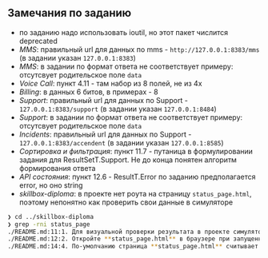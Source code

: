 ## Замечания по заданию

- по заданию надо использовать ioutil, но этот пакет числится deprecated
- *MMS*: правильный url для данных по mms - `http://127.0.0.1:8383/mms` (в задании указан `127.0.0.1:8383`)
- *MMS*: в задании по  формат ответа не соответствует примеру: отсутсвует родительское поле `data`
- *Voice Call*: пункт 4.11 - там набор из 8 полей, не из 4х
- *Billing*: в данных 6 битов, в примерах - 8
- *Support*: правильный url для данных по Support - `127.0.0.1:8383/support` (в задании указан `127.0.0.1:8484`)
- *Support*: в задании по  формат ответа не соответствует примеру: отсутсвует родительское поле `data`
- *Incidents*: правильный url для данных по Support - `127.0.0.1:8383/accendent` (в задании указан `127.0.0.1:8585`)
- *Сортировка и фильтрация*: пункт 11.7 - путаница в формулировании задания для ResultSetT.Support. Не до конца понятен алгоритм формирования ответа
- *API состояния*: пункт 12.6 - ResultT.Error по заданию предполагается error, но оно string
- *skillbox-diploma*: в проекте нет роута на страницу `status_page.html`, поэтому непонятно как проверить свои данные в симуляторе
```bash
❯ cd ../skillbox-diploma
❯ grep -rni status_page
./README.md:11:1. Для визуальной проверки результата в проекте симулятора есть файл status_page.html
./README.md:12:2. Откройте **status_page.html** в браузере при запущенном симуляторе
./README.md:14:4. По-умолчанию страница **status_page.html** считывает данные с адреса **http://127.0.0.1:8383/test**
```